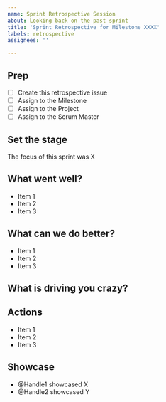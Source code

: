 ```yaml
---
name: Sprint Retrospective Session
about: Looking back on the past sprint
title: 'Sprint Retrospective for Milestone XXXX'
labels: retrospective
assignees: ''

---
```


<!--
It's time for the Sprint Retrospective session.

When: End of the Sprint
Duration: Usually 1 hour + Showcase time
Purpose: Review the past sprint and determine where improvements can be made

REMINDERS:
    * Ensure that any action items are created in separate issues and assigned during the retro so they are not lost or forgotten.
-->

## Prep

<!--
* 10 mins
* Complete the following steps to start the sprint retrospective
-->

- [ ] Create this retrospective issue
- [ ] Assign to the Milestone
- [ ] Assign to the Project
- [ ] Assign to the Scrum Master

## Set the stage

<!--
* 5 mins
* Give a brief overview of what this sprint was about
-->

The focus of this sprint was X

## What went well?

<!--
* 10 mins
* What went well during this sprint?
* What makes you happy about this project?
* What are the things you enjoy most?
* Glad
-->

- Item 1
- Item 2
- Item 3

## What can we do better?

<!--
* 10 mins
* What can we improve on during the next sprint?
* What has disappointed you during the sprint?
* Sad
-->

- Item 1
- Item 2
- Item 3

## What is driving you crazy?

<!--
* 10 mins
* List the things driving you crazy
* Mad
-->

## Actions

<!--
* 10 mins
* Actions or remaining questions that need to be answered
-->

- Item 1
- Item 2
- Item 3

## Showcase

<!--
* Time to pray to the demo gods!
* Take a note of who is showcasing what below.
-->

- @Handle1 showcased X
- @Handle2 showcased Y
